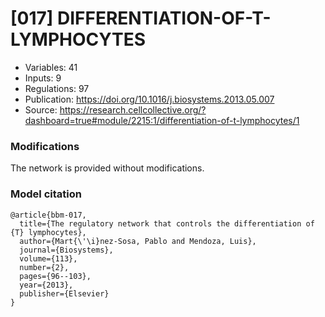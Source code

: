 # \[017\] DIFFERENTIATION-OF-T-LYMPHOCYTES

 - Variables: 41
 - Inputs: 9
 - Regulations: 97
 - Publication: https://doi.org/10.1016/j.biosystems.2013.05.007
 - Source: https://research.cellcollective.org/?dashboard=true#module/2215:1/differentiation-of-t-lymphocytes/1


### Modifications

The network is provided without modifications.

### Model citation

```
@article{bbm-017,
  title={The regulatory network that controls the differentiation of {T} lymphocytes},
  author={Mart{\'\i}nez-Sosa, Pablo and Mendoza, Luis},
  journal={Biosystems},
  volume={113},
  number={2},
  pages={96--103},
  year={2013},
  publisher={Elsevier}
}
```

